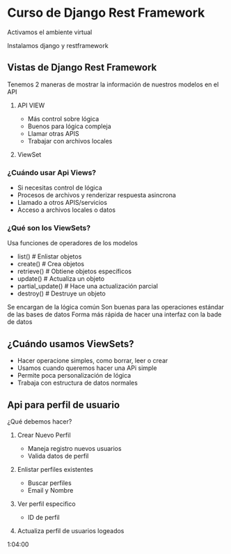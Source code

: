 # Curso de Django Rest Framework




Activamos el ambiente virtual

Instalamos django y restframework


## Vistas de Django Rest Framework

Tenemos 2 maneras de mostrar la información de nuestros modelos en el API

1. API VIEW 
    * Más control sobre lógica
    * Buenos para lógica compleja
    * Llamar otras APIS
    * Trabajar con archivos locales

2. ViewSet

### ¿Cuándo usar Api Views?

* Si necesitas control de lógica
* Procesos de archivos y renderizar respuesta asincrona
* Llamado a otros APIS/servicios
* Acceso a archivos locales o datos

### ¿Qué son los ViewSets?

Usa funciones de operadores de los modelos

* list() # Enlistar objetos
* create() # Crea objetos
* retrieve() # Obtiene objetos específicos 
* update() # Actualiza un objeto
* partial_update() # Hace una actualización parcial
* destroy() # Destruye un objeto

Se encargan de la lógica común
Son buenas para las operaciones estándar de las bases de datos
Forma más rápida de hacer una interfaz con la bade de datos

## ¿Cuándo usamos ViewSets?

* Hacer operacione simples, como borrar, leer o crear
* Usamos cuando queremos hacer una APi simple
* Permite poca personalización de lógica
* Trabaja con estructura de datos normales

## Api para perfil de usuario

¿Qué debemos hacer?

1. Crear Nuevo Perfil
    * Maneja registro nuevos usuarios
    * Valida datos de perfil

2. Enlistar perfiles existentes
    * Buscar perfiles
    * Email y Nombre

3. Ver perfil especifico
    * ID de perfil

4. Actualiza perfil de usuarios logeados

1:04:00
